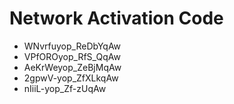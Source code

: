 # Network Activation Code
* WNvrfuyop_ReDbYqAw
* VPfOROyop_RfS_QqAw
* AeKrWeyop_ZeBjMqAw
* 2gpwV-yop_ZfXLkqAw
* nIiiL-yop_Zf-zUqAw